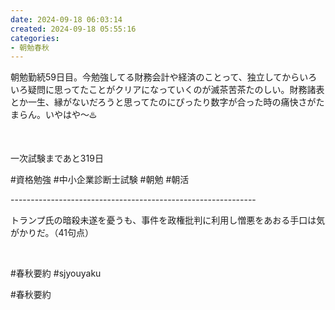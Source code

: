 ```yaml
---
date: 2024-09-18 06:03:14
created: 2024-09-18 05:55:16
categories:
- 朝勉春秋
---
```


朝勉勤続59日目。今勉強してる財務会計や経済のことって、独立してからいろいろ疑問に思ってたことがクリアになっていくのが滅茶苦茶たのしい。財務諸表とか一生、縁がないだろうと思ってたのにぴったり数字が合った時の痛快さがたまらん。いやはや〜♨️

<br>

一次試験まであと319日

#資格勉強 #中小企業診断士試験 #朝勉 #朝活

\-------------------------------------------------------------

トランプ氏の暗殺未遂を憂うも、事件を政権批判に利用し憎悪をあおる手口は気がかりだ。（41句点）

<br>

#春秋要約 #sjyouyaku

#春秋要約